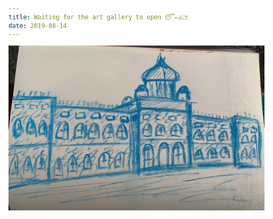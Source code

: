 ```yaml
---
title: Waiting for the art gallery to open 😴✏️🇦🇹
date: 2019-08-14
---
```


!['Waiting for the art gallery to open 😴✏️🇦🇹'](image/115Waitingfortheartgallerytoopen--------9.jpg)

